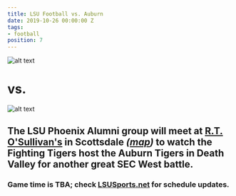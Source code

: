 ```yaml
---
title: LSU Football vs. Auburn
date: 2019-10-26 00:00:00 Z
tags:
- football
position: 7
---
```


![alt text](https://lsu-phoenix-alumni.github.io/assets/img/AuburnTigers.png "Auburn Tigers")
# vs.
![alt text](https://lsu-phoenix-alumni.github.io/assets/img/LSUTigers.png "LSU Fighting Tigers")

## The LSU Phoenix Alumni group will meet at **[R.T. O'Sullivan's](https://scottsdale.rtosullivans.com/ "RTO Scottsdale website") in Scottsdale**  *([map](https://goo.gl/maps/3MjPdBhDfGWxt53HA "Google Maps: RTO Scottsdale"))* to watch the Fighting Tigers host the Auburn Tigers in Death Valley for another great SEC West battle.

### Game time is TBA; check [LSUSports.net](http://www.lsusports.net/SportSelect.dbml?SPID=2164&SPSID=27811&DB_OEM_ID=5200&_ga=2.61742444.1994479276.1565745145-1475237789.1565745143) for schedule updates.